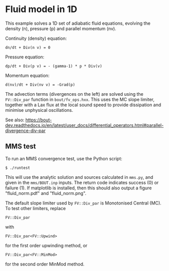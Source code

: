 Fluid model in 1D
=================

This example solves a 1D set of adiabatic fluid equations,
evolving the density (n), pressure (p) and parallel momentum (nv).

Continuity (density) equation:

    dn/dt + Div(n v) = 0

Pressure equation:

    dp/dt + Div(p v) = - (gamma-1) * p * Div(v)

Momentum equation:

    d(nv)/dt + Div(nv v) = -Grad(p)

The advection terms (divergences on the left) are solved using
the `FV::Div_par` function in `bout/fv_ops.hxx`. This uses the MC
slope limiter, together with a Lax flux at the local sound speed
to provide dissipation and minimise unphysical oscillations.

See also:
https://bout-dev.readthedocs.io/en/latest/user_docs/differential_operators.html#parallel-divergence-div-par

MMS test
--------

To run an MMS convergence test, use the Python script:

    $ ./runtest

This will use the analytic solution and sources calculated in `mms.py`,
and given in the `mms/BOUT.inp` inputs. The return code indicates success (0)
or failure (1). If matplotlib is installed, then this should also output a
figure "fluid_norm.pdf" and "fluid_norm.png".

The default slope limiter used by `FV::Div_par` is Monotonised Central (MC).
To test other limiters, replace

    FV::Div_par

with

    FV::Div_par<FV::Upwind>

for the first order upwinding method, or

    FV::Div_par<FV::MinMod>

for the second order MinMod method.



